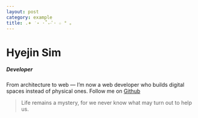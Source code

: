 ```yaml
---
layout: post
category: example
title: .𖥔 ݁ ˖ ⋅˚₊‧ﾟ･ ☆ ° ｡
---
```


# Hyejin Sim
##### Developer 

From architecture to web — I’m now a web developer who builds digital spaces instead of physical ones.
Follow me on [Github](https://github.com/shj78)


> Life remains a mystery, for we never know what may turn out to help us.


